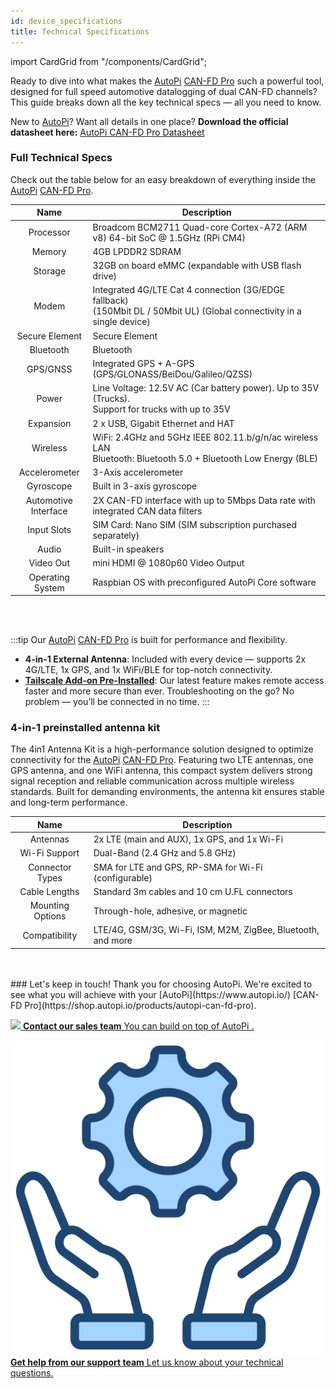 ```yaml
---
id: device_specifications
title: Technical Specifications
---
```

import CardGrid from "/components/CardGrid"; 

Ready to dive into what makes the [AutoPi](https://www.autopi.io/) [CAN-FD Pro](https://shop.autopi.io/products/autopi-can-fd-pro) such a powerful tool, designed for full speed automotive datalogging of dual CAN-FD channels? This guide breaks down all the key technical specs — all you need to know.

New to [AutoPi](https://www.autopi.io/)? 
Want all details in one place? **Download the official datasheet here:** [AutoPi CAN-FD Pro Datasheet](https://www.autopi.io/static/pdf/autopi_CAN_FD_Pro_datasheet.pdf)

### Full Technical Specs 
Check out the table below for an easy breakdown of everything inside the [AutoPi](https://www.autopi.io/) [CAN-FD Pro](https://shop.autopi.io/products/autopi-can-fd-pro).

| **Name** | **Description** |
|:-----:|--------|
| Processor | Broadcom BCM2711 Quad-core Cortex-A72 (ARM v8) 64-bit SoC @ 1.5GHz (RPi CM4) |
| Memory | 4GB LPDDR2 SDRAM |
| Storage | 32GB on board eMMC (expandable with USB flash drive) |
| Modem | Integrated 4G/LTE Cat 4 connection (3G/EDGE fallback) <br/> (150Mbit DL / 50Mbit UL) (Global connectivity in a single device) |
| Secure Element | Secure Element |
| Bluetooth | Bluetooth |
| GPS/GNSS | Integrated GPS + A-GPS (GPS/GLONASS/BeiDou/Galileo/QZSS) |
| Power |  Line Voltage: 12.5V AC (Car battery power). Up to 35V (Trucks). <br/> Support for trucks with up to 35V |
| Expansion | 2 x USB, Gigabit Ethernet and HAT |
| Wireless | WiFi: 2.4GHz and 5GHz IEEE 802.11.b/g/n/ac wireless LAN <br/> Bluetooth: Bluetooth 5.0 + Bluetooth Low Energy (BLE) |
| Accelerometer | 3-Axis accelerometer |
| Gyroscope | Built in 3-axis gyroscope |
| Automotive Interface | 2X CAN-FD interface with up to 5Mbps Data rate with integrated CAN data filters |
| Input Slots | SIM Card: Nano SIM (SIM subscription purchased separately) |
| Audio | Built-in speakers |
| Video Out | mini HDMI @ 1080p60 Video Output |
| Operating System | Raspbian OS with preconfigured AutoPi Core software |

<br>
</br>

:::tip
Our [AutoPi](https://www.autopi.io/) [CAN-FD Pro](https://shop.autopi.io/products/autopi-can-fd-pro) is built for performance and flexibility.
* **4-in-1 External Antenna**: Included with every device — supports 2x 4G/LTE, 1x GPS, and 1x WiFi/BLE for top-notch connectivity.
* **[Tailscale Add-on Pre-Installed](https://docs.autopi.io/getting_started/autopi_canfd_pro/how_to_connect_to_tailscale/)**: Our latest feature makes remote access faster and more secure than ever. Troubleshooting on the go? No problem — you’ll be connected in no time.
:::

### 4-in-1 preinstalled antenna kit
The 4in1 Antenna Kit is a high-performance solution designed to optimize connectivity for the [AutoPi](https://www.autopi.io/) [CAN-FD Pro](https://shop.autopi.io/products/autopi-can-fd-pro). Featuring two LTE antennas, one GPS antenna, and one WiFi antenna, this compact system delivers strong signal reception and reliable communication across multiple wireless standards. Built for demanding environments, the antenna kit ensures stable and long-term performance. 

| **Name** | **Description** |
|:-----:|--------|
| Antennas | 2x LTE (main and AUX), 1x GPS, and 1x Wi-Fi | 
| Wi-Fi Support | Dual-Band (2.4 GHz and 5.8 GHz) | 
| Connector Types | SMA for LTE and GPS, RP-SMA for Wi-Fi (configurable) | 
| Cable Lengths | Standard 3m cables and 10 cm U.FL connectors | 
| Mounting Options | Through-hole, adhesive, or magnetic | 
| Compatibility | LTE/4G, GSM/3G, Wi-Fi, ISM, M2M, ZigBee, Bluetooth, and more | 

<br>
</br>
### Let's keep in touch!
Thank you for choosing AutoPi. We're excited to see what you will achieve with your [AutoPi](https://www.autopi.io/) [CAN-FD Pro](https://shop.autopi.io/products/autopi-can-fd-pro).

<CardGrid home>

[![](/img/shared/favicon.ico) **Contact our sales team** You can build on top of AutoPi .](https://www.autopi.io/contact/)

[![](/img/shared/support_icon.png) **Get help from our support team** Let us know about your technical questions.](https://www.autopi.io/support/)

</CardGrid>